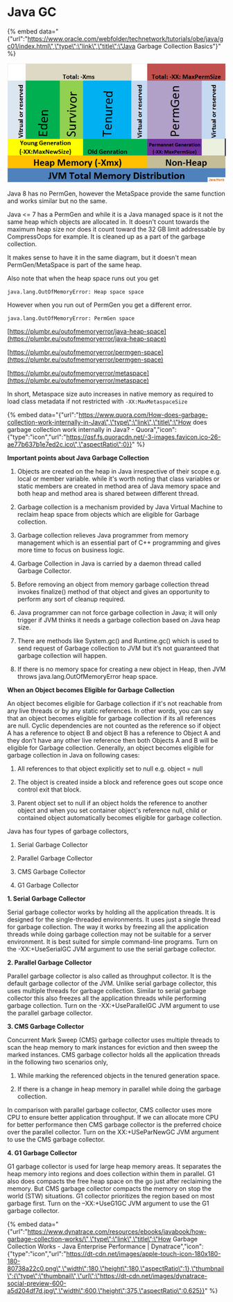 # Java GC

{% embed data="{\"url\":\"https://www.oracle.com/webfolder/technetwork/tutorials/obe/java/gc01/index.html\",\"type\":\"link\",\"title\":\"Java Garbage Collection Basics\"}" %}





![](../../../.gitbook/assets/image%20%283%29.png)

Java 8 has no PermGen, however the MetaSpace provide the same function and works similar but no the same.

Java &lt;= 7 has a PermGen and while it is a Java managed space is it not the same heap which objects are allocated in. It doesn't count towards the maximum heap size nor does it count toward the 32 GB limit addressable by CompressOops for example. It is cleaned up as a part of the garbage collection.

It makes sense to have it in the same diagram, but it doesn't mean PermGen/MetaSpace is part of the same heap.

Also note that when the heap space runs out you get

```text
java.lang.OutOfMemoryError: Heap space space
```

However when you run out of PermGen you get a different error.

```text
java.lang.OutOfMemoryError: PermGen space
```

[https://plumbr.eu/outofmemoryerror/java-heap-space](https://plumbr.eu/outofmemoryerror/java-heap-space)

[https://plumbr.eu/outofmemoryerror/permgen-space](https://plumbr.eu/outofmemoryerror/permgen-space)

[https://plumbr.eu/outofmemoryerror/metaspace](https://plumbr.eu/outofmemoryerror/metaspace)

In short, Metaspace size auto increases in native memory as required to load class metadata if not restricted with `-XX:MaxMetaspaceSize`





{% embed data="{\"url\":\"https://www.quora.com/How-does-garbage-collection-work-internally-in-Java\",\"type\":\"link\",\"title\":\"How does garbage collection work internally in Java? - Quora\",\"icon\":{\"type\":\"icon\",\"url\":\"https://qsf.fs.quoracdn.net/-3-images.favicon.ico-26-ae77b637b1e7ed2c.ico\",\"aspectRatio\":0}}" %}

**Important points about Java Garbage Collection**

1. Objects are created on the heap in Java irrespective of their scope e.g. local or member variable. while it's worth noting that class variables or static members are created in method area of Java memory space and both heap and method area is shared between different thread.

2. Garbage collection is a mechanism provided by Java Virtual Machine to reclaim heap space from objects which are eligible for Garbage collection.

3. Garbage collection relieves Java programmer from memory management which is an essential part of C++ programming and gives more time to focus on business logic.

4. Garbage Collection in Java is carried by a daemon thread called Garbage Collector.

5. Before removing an object from memory garbage collection thread invokes finalize\(\) method of that object and gives an opportunity to perform any sort of cleanup required.

6. Java programmer can not force garbage collection in Java; it will only trigger if JVM thinks it needs a garbage collection based on Java heap size.

7. There are methods like System.gc\(\) and Runtime.gc\(\) which is used to send request of Garbage collection to JVM but it’s not guaranteed that garbage collection will happen.

8. If there is no memory space for creating a new object in Heap, then JVM throws java.lang.OutOfMemoryError heap space.

**When an Object becomes Eligible for Garbage Collection**

An object becomes eligible for Garbage collection if it's not reachable from any live threads or by any static references. In other words, you can say that an object becomes eligible for garbage collection if its all references are null. Cyclic dependencies are not counted as the reference so if object A has a reference to object B and object B has a reference to Object A and they don't have any other live reference then both Objects A and B will be eligible for Garbage collection. Generally, an object becomes eligible for garbage collection in Java on following cases:

1. All references to that object explicitly set to null e.g. object = null

2. The object is created inside a block and reference goes out scope once control exit that block.

3. Parent object set to null if an object holds the reference to another object and when you set container object's reference null, child or contained object automatically becomes eligible for garbage collection.

Java has four types of garbage collectors,

1. Serial Garbage Collector

2. Parallel Garbage Collector

3. CMS Garbage Collector

4. G1 Garbage Collector

**1. Serial Garbage Collector**

Serial garbage collector works by holding all the application threads. It is designed for the single-threaded environments. It uses just a single thread for garbage collection. The way it works by freezing all the application threads while doing garbage collection may not be suitable for a server environment. It is best suited for simple command-line programs. Turn on the -XX:+UseSerialGC JVM argument to use the serial garbage collector.

**2. Parallel Garbage Collector**

Parallel garbage collector is also called as throughput collector. It is the default garbage collector of the JVM. Unlike serial garbage collector, this uses multiple threads for garbage collection. Similar to serial garbage collector this also freezes all the application threads while performing garbage collection. Turn on the -XX:+UseParallelGC JVM argument to use the parallel garbage collector.

**3. CMS Garbage Collector**

Concurrent Mark Sweep \(CMS\) garbage collector uses multiple threads to scan the heap memory to mark instances for eviction and then sweep the marked instances. CMS garbage collector holds all the application threads in the following two scenarios only,

1. While marking the referenced objects in the tenured generation space.

2. If there is a change in heap memory in parallel while doing the garbage collection.

In comparison with parallel garbage collector, CMS collector uses more CPU to ensure better application throughput. If we can allocate more CPU for better performance then CMS garbage collector is the preferred choice over the parallel collector. Turn on the XX:+USeParNewGC JVM argument to use the CMS garbage collector.

**4. G1 Garbage Collector**

G1 garbage collector is used for large heap memory areas. It separates the heap memory into regions and does collection within them in parallel. G1 also does compacts the free heap space on the go just after reclaiming the memory. But CMS garbage collector compacts the memory on stop the world \(STW\) situations. G1 collector prioritizes the region based on most garbage first. Turn on the –XX:+UseG1GC JVM argument to use the G1 garbage collector.



{% embed data="{\"url\":\"https://www.dynatrace.com/resources/ebooks/javabook/how-garbage-collection-works/\",\"type\":\"link\",\"title\":\"How Garbage Collection Works - Java Enterprise Performance \| Dynatrace\",\"icon\":{\"type\":\"icon\",\"url\":\"https://dt-cdn.net/images/apple-touch-icon-180x180-180-80738a22c0.png\",\"width\":180,\"height\":180,\"aspectRatio\":1},\"thumbnail\":{\"type\":\"thumbnail\",\"url\":\"https://dt-cdn.net/images/dynatrace-social-preview-600-a5d204df7d.jpg\",\"width\":600,\"height\":375,\"aspectRatio\":0.625}}" %}

